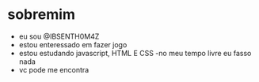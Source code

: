# sobremim

- eu sou  @IBSENTH0M4Z
- estou enteressado em fazer jogo
- estou estudando javascript, HTML E CSS
-no meu tempo livre eu fasso nada 
- vc pode me encontra 
